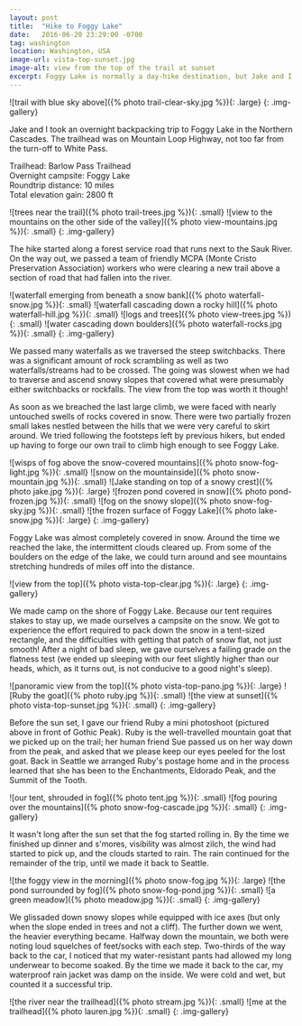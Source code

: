 ```yaml
---
layout: post
title:  "Hike to Foggy Lake"
date:   2016-06-20 23:29:00 -0700
tag: washington
location: Washington, USA
image-url: vista-top-sunset.jpg
image-alt: view from the top of the trail at sunset
excerpt: Foggy Lake is normally a day-hike destination, but Jake and I decided to camp there overnight.
---
```

![trail with blue sky above]({% photo trail-clear-sky.jpg %}){: .large}
{: .img-gallery}

Jake and I took an overnight backpacking trip to Foggy Lake in the Northern Cascades. The trailhead was on Mountain Loop Highway, not too far from the turn-off to White Pass.

Trailhead: Barlow Pass Trailhead  
Overnight campsite: Foggy Lake  
Roundtrip distance: 10 miles  
Total elevation gain: 2800 ft

![trees near the trail]({% photo trail-trees.jpg %}){: .small}
![view to the mountains on the other side of the valley]({% photo view-mountains.jpg %}){: .small}
{: .img-gallery}

The hike started along a forest service road that runs next to the Sauk River. On the way out, we passed a team of friendly MCPA (Monte Cristo Preservation Association) workers who were clearing a new trail above a section of road that had fallen into the river.

![waterfall emerging from beneath a snow bank]({% photo waterfall-snow.jpg %}){: .small}
![waterfall cascading down a rocky hill]({% photo waterfall-hill.jpg %}){: .small}
![logs and trees]({% photo view-trees.jpg %}){: .small}
![water cascading down boulders]({% photo waterfall-rocks.jpg %}){: .small}
{: .img-gallery}

We passed many waterfalls as we traversed the steep switchbacks. There was a significant amount of rock scrambling as well as two waterfalls/streams had to be crossed. The going was slowest when we had to traverse and ascend snowy slopes that covered what were presumably either switchbacks or rockfalls. The view from the top was worth it though!

As soon as we breached the last large climb, we were faced with nearly untouched swells of rocks covered in snow. There were two partially frozen small lakes nestled between the hills that we were very careful to skirt around. We tried following the footsteps left by previous hikers, but ended up having to forge our own trail to climb high enough to see Foggy Lake.

![wisps of fog above the snow-covered mountains]({% photo snow-fog-light.jpg %}){: .small}
![snow on the mountainside]({% photo snow-mountain.jpg %}){: .small}
![Jake standing on top of a snowy crest]({% photo jake.jpg %}){: .large}
![frozen pond covered in snow]({% photo pond-frozen.jpg %}){: .small}
![fog on the snowy slope]({% photo snow-fog-sky.jpg %}){: .small}
![the frozen surface of Foggy Lake]({% photo lake-snow.jpg %}){: .large}
{: .img-gallery}

Foggy Lake was almost completely covered in snow. Around the time we reached the lake, the intermittent clouds cleared up. From some of the boulders on the edge of the lake, we could turn around and see mountains stretching hundreds of miles off into the distance.

![view from the top]({% photo vista-top-clear.jpg %}){: .large}
{: .img-gallery}

We made camp on the shore of Foggy Lake. Because our tent requires stakes to stay up, we made ourselves a campsite on the snow. We got to experience the effort required to pack down the snow in a tent-sized rectangle, and the difficulties with getting that patch of snow flat, not just smooth! After a night of bad sleep, we gave ourselves a failing grade on the flatness test (we ended up sleeping with our feet slightly higher than our heads, which, as it turns out, is not conducive to a good night's sleep).

![panoramic view from the top]({% photo vista-top-pano.jpg %}){: .large}
![Ruby the goat]({% photo ruby.jpg %}){: .small}
![the view at sunset]({% photo vista-top-sunset.jpg %}){: .small}
{: .img-gallery}

Before the sun set, I gave our friend Ruby a mini photoshoot (pictured above in front of Gothic Peak). Ruby is the well-travelled mountain goat that we picked up on the trail; her human friend Sue passed us on her way down from the peak, and asked that we please keep our eyes peeled for the lost goat. Back in Seattle we arranged Ruby's postage home and in the process learned that she has been to the Enchantments, Eldorado Peak, and the Summit of the Tooth.

![our tent, shrouded in fog]({% photo tent.jpg %}){: .small}
![fog pouring over the mountains]({% photo snow-fog-cascade.jpg %}){: .small}
{: .img-gallery}

It wasn't long after the sun set that the fog started rolling in. By the time we finished up dinner and s'mores, visibility was almost zilch, the wind had started to pick up, and the clouds started to rain. The rain continued for the remainder of the trip, until we made it back to Seattle.

![the foggy view in the morning]({% photo snow-fog.jpg %}){: .large}
![the pond surrounded by fog]({% photo snow-fog-pond.jpg %}){: .small}
![a green meadow]({% photo meadow.jpg %}){: .small}
{: .img-gallery}

We glissaded down snowy slopes while equipped with ice axes (but only when the slope ended in trees and not a cliff). The further down we went, the heavier everything became. Halfway down the mountain, we both were noting loud squelches of feet/socks with each step. Two-thirds of the way back to the car, I noticed that my water-resistant pants had allowed my long underwear to become soaked. By the time we made it back to the car, my waterproof rain jacket was damp on the inside. We were cold and wet, but counted it a successful trip.

![the river near the trailhead]({% photo stream.jpg %}){: .small}
![me at the trailhead]({% photo lauren.jpg %}){: .small}
{: .img-gallery}
